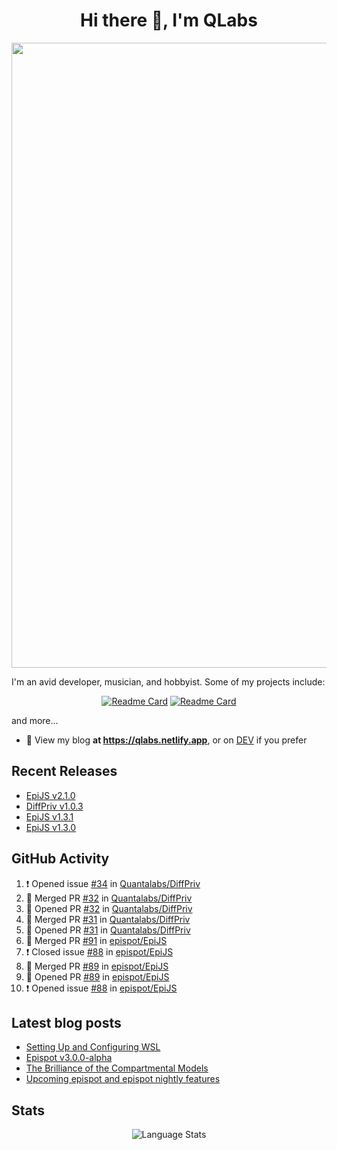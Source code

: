 <h1 align="center">Hi there 👋, I'm QLabs </h1>
<img src="https://i.ibb.co/mbr1j6p/Qlabs.png" width="1000px">

I'm an avid developer, musician, and hobbyist. Some of my projects include:
<p align='center'><a href="https://github.com/Quantalabs/EpiJS"><img src="https://github-readme-stats.vercel.app/api/pin/?username=epispot&amp;repo=EpiJS" alt="Readme Card"></a>
<a href="https://github.com/Quantalabs/NCOVDashboard"><img src="https://github-readme-stats.vercel.app/api/pin/?username=Quantalabs&amp;repo=NCOVDashboard" alt="Readme Card"></a></p>


and more...

- 📜 View my blog **at https://qlabs.netlify.app**, or on [DEV](https://dev.to/Quantalabs) if you prefer

## Recent Releases
- [EpiJS v2.1.0](https://github.com/epispot/EpiJS/releases/tag/v2.1.0)
- [DiffPriv v1.0.3](https://github.com/Quantalabs/DiffPriv/releases/tag/v1.0.3)
- [EpiJS v1.3.1](https://github.com/epispot/EpiJS/releases/tag/v1.3.1)
- [EpiJS v1.3.0](https://github.com/epispot/EpiJS/releases/tag/v1.3.0)

## GitHub Activity
<!--START_SECTION:activity-->
1. ❗️ Opened issue [#34](https://github.com/Quantalabs/DiffPriv/issues/34) in [Quantalabs/DiffPriv](https://github.com/Quantalabs/DiffPriv)
2. 🎉 Merged PR [#32](https://github.com/Quantalabs/DiffPriv/pull/32) in [Quantalabs/DiffPriv](https://github.com/Quantalabs/DiffPriv)
3. 💪 Opened PR [#32](https://github.com/Quantalabs/DiffPriv/pull/32) in [Quantalabs/DiffPriv](https://github.com/Quantalabs/DiffPriv)
4. 🎉 Merged PR [#31](https://github.com/Quantalabs/DiffPriv/pull/31) in [Quantalabs/DiffPriv](https://github.com/Quantalabs/DiffPriv)
5. 💪 Opened PR [#31](https://github.com/Quantalabs/DiffPriv/pull/31) in [Quantalabs/DiffPriv](https://github.com/Quantalabs/DiffPriv)
6. 🎉 Merged PR [#91](https://github.com/epispot/EpiJS/pull/91) in [epispot/EpiJS](https://github.com/epispot/EpiJS)
7. ❗️ Closed issue [#88](https://github.com/epispot/EpiJS/issues/88) in [epispot/EpiJS](https://github.com/epispot/EpiJS)
8. 🎉 Merged PR [#89](https://github.com/epispot/EpiJS/pull/89) in [epispot/EpiJS](https://github.com/epispot/EpiJS)
9. 💪 Opened PR [#89](https://github.com/epispot/EpiJS/pull/89) in [epispot/EpiJS](https://github.com/epispot/EpiJS)
10. ❗️ Opened issue [#88](https://github.com/epispot/EpiJS/issues/88) in [epispot/EpiJS](https://github.com/epispot/EpiJS)
<!--END_SECTION:activity-->

## Latest blog posts
<!-- BLOG-POST-LIST:START -->
- [Setting Up and Configuring WSL](https://dev.to/quantalabs/setting-up-and-configuring-wsl-392c)
- [Epispot v3.0.0-alpha](https://dev.to/epispot/epispot-v3-0-0-alpha-5heh)
- [The Brilliance of the Compartmental Models](https://dev.to/quantalabs/the-brilliance-of-the-compartmental-models-1j99)
- [Upcoming epispot and epispot nightly features](https://dev.to/epispot/upcoming-epispot-and-epispot-nightly-features-52ep)
<!-- BLOG-POST-LIST:END -->


## Stats
<p align="center"><img src="https://github-readme-stats.vercel.app/api/top-langs/?username=Quantalabs&amp;hide=css,html,scss&layout=compact" alt="Language Stats"><br>

